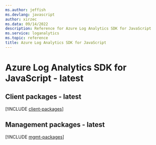 ```yaml
---
ms.author: jeffish
ms.devlang: javascript
author: xirzec
ms.data: 09/14/2022
description: Reference for Azure Log Analytics SDK for JavaScript
ms.service: loganalytics
ms.topic: reference
title: Azure Log Analytics SDK for JavaScript
---
```

# Azure Log Analytics SDK for JavaScript - latest

## Client packages - latest
[!INCLUDE [client-packages](log-analytics-client-index.md)]
## Management packages - latest
[!INCLUDE [mgmt-packages](log-analytics-mgmt-index.md)]